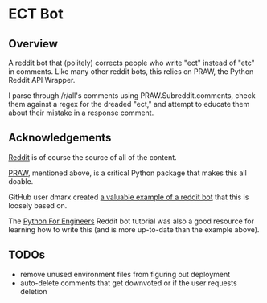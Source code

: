 # ECT Bot

## Overview

A reddit bot that (politely) corrects people who write "ect" instead of "etc" in comments. Like many other reddit bots, this relies on PRAW, the Python Reddit API Wrapper.

I parse through /r/all's comments using PRAW.Subreddit.comments, check them against a regex for the dreaded "ect," and attempt to educate them about their mistake in a response comment.

## Acknowledgements

[Reddit](www.reddit.com) is of course the source of all of the content.

[PRAW](https://github.com/praw-dev/praw), mentioned above, is a critical Python package that makes this all doable.

GitHub user dmarx created [a valuable example of a reddit bot](https://gist.github.com/dmarx/5550922) that this is loosely based on.

The [Python For Engineers](https://www.pythonforengineers.com/build-a-reddit-bot-part-1/) Reddit bot tutorial was also a good resource for learning how to write this (and is more up-to-date than the example above).

## TODOs
- remove unused environment files from figuring out deployment
- auto-delete comments that get downvoted or if the user requests deletion
